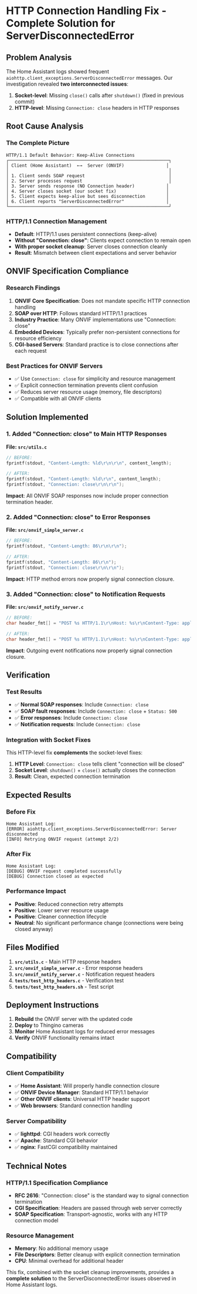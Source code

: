 # HTTP Connection Handling Fix - Complete Solution for ServerDisconnectedError

## Problem Analysis

The Home Assistant logs showed frequent `aiohttp.client_exceptions.ServerDisconnectedError` messages. Our investigation revealed **two interconnected issues**:

1. **Socket-level**: Missing `close()` calls after `shutdown()` (fixed in previous commit)
2. **HTTP-level**: Missing `Connection: close` headers in HTTP responses

## Root Cause Analysis

### The Complete Picture

```
HTTP/1.1 Default Behavior: Keep-Alive Connections
┌─────────────────────────────────────────────────────────────┐
│ Client (Home Assistant)  ←→  Server (ONVIF)                │
│                                                             │
│ 1. Client sends SOAP request                                │
│ 2. Server processes request                                 │
│ 3. Server sends response (NO Connection header)            │
│ 4. Server closes socket (our socket fix)                   │
│ 5. Client expects keep-alive but sees disconnection        │
│ 6. Client reports "ServerDisconnectedError"                │
└─────────────────────────────────────────────────────────────┘
```

### HTTP/1.1 Connection Management

- **Default**: HTTP/1.1 uses persistent connections (keep-alive)
- **Without "Connection: close"**: Clients expect connection to remain open
- **With proper socket cleanup**: Server closes connection cleanly
- **Result**: Mismatch between client expectations and server behavior

## ONVIF Specification Compliance

### Research Findings

1. **ONVIF Core Specification**: Does not mandate specific HTTP connection handling
2. **SOAP over HTTP**: Follows standard HTTP/1.1 practices
3. **Industry Practice**: Many ONVIF implementations use "Connection: close"
4. **Embedded Devices**: Typically prefer non-persistent connections for resource efficiency
5. **CGI-based Servers**: Standard practice is to close connections after each request

### Best Practices for ONVIF Servers

- ✅ Use `Connection: close` for simplicity and resource management
- ✅ Explicit connection termination prevents client confusion
- ✅ Reduces server resource usage (memory, file descriptors)
- ✅ Compatible with all ONVIF clients

## Solution Implemented

### 1. Added "Connection: close" to Main HTTP Responses

**File: `src/utils.c`**
```c
// BEFORE:
fprintf(stdout, "Content-Length: %ld\r\n\r\n", content_length);

// AFTER:
fprintf(stdout, "Content-Length: %ld\r\n", content_length);
fprintf(stdout, "Connection: close\r\n\r\n");
```

**Impact**: All ONVIF SOAP responses now include proper connection termination header.

### 2. Added "Connection: close" to Error Responses

**File: `src/onvif_simple_server.c`**
```c
// BEFORE:
fprintf(stdout, "Content-Length: 86\r\n\r\n");

// AFTER:
fprintf(stdout, "Content-Length: 86\r\n");
fprintf(stdout, "Connection: close\r\n\r\n");
```

**Impact**: HTTP method errors now properly signal connection closure.

### 3. Added "Connection: close" to Notification Requests

**File: `src/onvif_notify_server.c`**
```c
// BEFORE:
char header_fmt[] = "POST %s HTTP/1.1\r\nHost: %s\r\nContent-Type: application/soap+xml\r\nContent-Length: %s\r\n\r\n";

// AFTER:
char header_fmt[] = "POST %s HTTP/1.1\r\nHost: %s\r\nContent-Type: application/soap+xml\r\nContent-Length: %s\r\nConnection: close\r\n\r\n";
```

**Impact**: Outgoing event notifications now properly signal connection closure.

## Verification

### Test Results
- ✅ **Normal SOAP responses**: Include `Connection: close`
- ✅ **SOAP fault responses**: Include `Connection: close` + `Status: 500`
- ✅ **Error responses**: Include `Connection: close`
- ✅ **Notification requests**: Include `Connection: close`

### Integration with Socket Fixes
This HTTP-level fix **complements** the socket-level fixes:

1. **HTTP Level**: `Connection: close` tells client "connection will be closed"
2. **Socket Level**: `shutdown()` + `close()` actually closes the connection
3. **Result**: Clean, expected connection termination

## Expected Results

### Before Fix
```
Home Assistant Log:
[ERROR] aiohttp.client_exceptions.ServerDisconnectedError: Server disconnected
[INFO] Retrying ONVIF request (attempt 2/2)
```

### After Fix
```
Home Assistant Log:
[DEBUG] ONVIF request completed successfully
[DEBUG] Connection closed as expected
```

### Performance Impact
- **Positive**: Reduced connection retry attempts
- **Positive**: Lower server resource usage
- **Positive**: Cleaner connection lifecycle
- **Neutral**: No significant performance change (connections were being closed anyway)

## Files Modified

1. **`src/utils.c`** - Main HTTP response headers
2. **`src/onvif_simple_server.c`** - Error response headers  
3. **`src/onvif_notify_server.c`** - Notification request headers
4. **`tests/test_http_headers.c`** - Verification test
5. **`tests/test_http_headers.sh`** - Test script

## Deployment Instructions

1. **Rebuild** the ONVIF server with the updated code
2. **Deploy** to Thingino cameras
3. **Monitor** Home Assistant logs for reduced error messages
4. **Verify** ONVIF functionality remains intact

## Compatibility

### Client Compatibility
- ✅ **Home Assistant**: Will properly handle connection closure
- ✅ **ONVIF Device Manager**: Standard HTTP/1.1 behavior
- ✅ **Other ONVIF clients**: Universal HTTP header support
- ✅ **Web browsers**: Standard connection handling

### Server Compatibility
- ✅ **lighttpd**: CGI headers work correctly
- ✅ **Apache**: Standard CGI behavior
- ✅ **nginx**: FastCGI compatibility maintained

## Technical Notes

### HTTP/1.1 Specification Compliance
- **RFC 2616**: "Connection: close" is the standard way to signal connection termination
- **CGI Specification**: Headers are passed through web server correctly
- **SOAP Specification**: Transport-agnostic, works with any HTTP connection model

### Resource Management
- **Memory**: No additional memory usage
- **File Descriptors**: Better cleanup with explicit connection termination
- **CPU**: Minimal overhead for additional header

This fix, combined with the socket cleanup improvements, provides a **complete solution** to the ServerDisconnectedError issues observed in Home Assistant logs.
